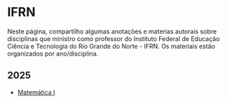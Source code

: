 # IFRN 
Neste página, compartilho algumas anotações e materias autorais sobre disciplinas que ministro como professor do Instituto Federal de Educação Ciência e Tecnologia do Rio Grande do Norte - IFRN. Os materiais estão organizados por ano/disciplina.

## 2025
- [Matemática I](./disciplinas/matematicai/Readme.md)
